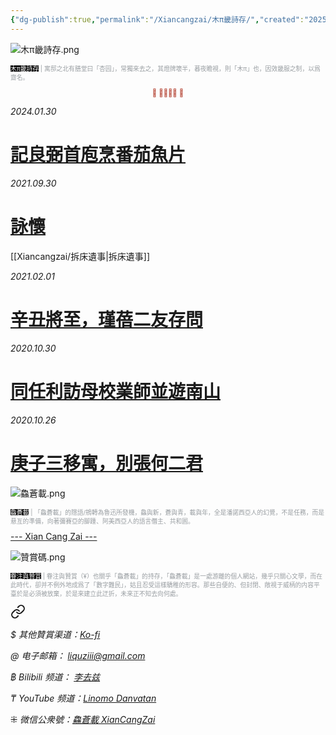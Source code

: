 ```yaml
---
{"dg-publish":true,"permalink":"/Xiancangzai/木π畿詩存/","created":"2025-04-21T10:56:39.116+08:00"}
---
```



![木π畿詩存.png](/img/user/%E9%99%84%E4%BB%B6/%E9%99%84%E4%BB%B62024/%E6%9C%A8%CF%80%E7%95%BF%E8%A9%A9%E5%AD%98.png)

<p style="font-size:0.7em; color:#999ea2"><ins style="font-size:1em;background: black;color:white">木π畿詩存</ins> | 寓邸之北有膳堂曰「杏园」，常獨來去之，其燈牌壞半，暮夜瞻視，則「木π」也，因效畿服之制，以爲齋名。</p>

<div class="spacer"></div>

<p style="text-align:center;color:#B54434;font-size:0.8em;">⫷ 𠈨𠯮󱠚󱉯 ⫸</p>



<div class="header-media"
     style="background-image: url(' https://www.artbible.info/images/anoniem_jona_walvis_grt.jpg ');">
    <a href=" https://www.xiancangzai.com/Xiancangzai/%E8%A8%98%E8%89%AF%E5%BC%BC%E9%A6%96%E5%BA%96%E7%83%B9%E7%95%AA%E8%8C%84%E9%AD%9A%E7%89%87/"
       class="card-link"></a>
    <div class="text-content">
        <p><cite>2024.01.30</cite></p>
        <h1>
            <a href="https://www.xiancangzai.com/Xiancangzai/%E8%A8%98%E8%89%AF%E5%BC%BC%E9%A6%96%E5%BA%96%E7%83%B9%E7%95%AA%E8%8C%84%E9%AD%9A%E7%89%87/">記良弼首庖烹番茄魚片</a>
        </h1>
    </div>
</div>

<div class="header-media"
     style="background-image: url(' https://www.xiancangzai.com/img/user/%E9%99%84%E4%BB%B6/attachment/%E8%A9%A0%E6%87%B7.jpg ');">
    <a href=" https://www.xiancangzai.com/Xiancangzai/%E8%A9%A0%E6%87%B7/"
       class="card-link"></a>
    <div class="text-content">
        <p><cite>2021.09.30</cite></p>
        <h1>
            <a href="https://www.xiancangzai.com/Xiancangzai/%E8%A9%A0%E6%87%B7/">詠懷</a>
        </h1>
    </div>
</div>

[[Xiancangzai/拆床遺事\|拆床遺事]]

<div class="header-media"
     style="background-image: url(' https://www.xiancangzai.com/img/user/%E9%99%84%E4%BB%B6/attachment/%E8%BE%9B%E4%B8%91%E5%B0%87%E8%87%B3%EF%BC%8C%E7%91%BE%E8%93%93%E4%BA%8C%E5%8F%8B%E5%AD%98%E5%95%8F.jpg ');">
    <a href=" https://www.xiancangzai.com/Xiancangzai/%E8%BE%9B%E4%B8%91%E5%B0%87%E8%87%B3%EF%BC%8C%E7%91%BE%E8%93%93%E4%BA%8C%E5%8F%8B%E5%AD%98%E5%95%8F/"
       class="card-link"></a>
    <div class="text-content">
        <p><cite>2021.02.01</cite></p>
        <h1>
            <a href="https://www.xiancangzai.com/Xiancangzai/%E8%BE%9B%E4%B8%91%E5%B0%87%E8%87%B3%EF%BC%8C%E7%91%BE%E8%93%93%E4%BA%8C%E5%8F%8B%E5%AD%98%E5%95%8F/">辛丑將至，瑾蓓二友存問</a>
        </h1>
    </div>
</div>

<div class="header-media"
     style="background-image: url(' https://www.xiancangzai.com/img/user/%E9%99%84%E4%BB%B6/attachment/%E5%90%8C%E4%BB%BB%E5%88%A9%E8%A8%AA%E6%AF%8D%E6%A0%A1%E6%A5%AD%E5%B8%AB%E4%B8%A6%E9%81%8A%E5%8D%97%E5%B1%B1.jpg ');">
    <a href=" https://www.xiancangzai.com/Xiancangzai/%E5%90%8C%E4%BB%BB%E5%88%A9%E8%A8%AA%E6%AF%8D%E6%A0%A1%E6%A5%AD%E5%B8%AB%E4%B8%A6%E9%81%8A%E5%8D%97%E5%B1%B1/"
       class="card-link"></a>
    <div class="text-content">
        <p><cite>2020.10.30</cite></p>
        <h1>
            <a href="https://www.xiancangzai.com/Xiancangzai/%E5%90%8C%E4%BB%BB%E5%88%A9%E8%A8%AA%E6%AF%8D%E6%A0%A1%E6%A5%AD%E5%B8%AB%E4%B8%A6%E9%81%8A%E5%8D%97%E5%B1%B1/">同任利訪母校業師並遊南山</a>
        </h1>
    </div>
</div>

<div class="header-media"
     style="background-image: url(' https://www.xiancangzai.com/img/user/%E9%99%84%E4%BB%B6/attachment/%E5%BA%9A%E5%AD%90%E4%B8%89%E7%A7%BB%E5%AF%93%EF%BC%8C%E5%88%A5%E5%BC%B5%E4%BD%95%E4%BA%8C%E5%90%9B.png ');">
    <a href=" https://www.xiancangzai.com/Xiancangzai/%E5%BA%9A%E5%AD%90%E4%B8%89%E7%A7%BB%E5%AF%93%EF%BC%8C%E5%88%A5%E5%BC%B5%E4%BD%95%E4%BA%8C%E5%90%9B/"
       class="card-link"></a>
    <div class="text-content">
        <p><cite>2020.10.26</cite></p>
        <h1>
            <a href="https://www.xiancangzai.com/Xiancangzai/%E5%BA%9A%E5%AD%90%E4%B8%89%E7%A7%BB%E5%AF%93%EF%BC%8C%E5%88%A5%E5%BC%B5%E4%BD%95%E4%BA%8C%E5%90%9B/">庚子三移寓，別張何二君</a>
        </h1>
    </div>
</div>

![鱻蒼載.png](/img/user/%E9%99%84%E4%BB%B6/%E9%99%84%E4%BB%B62024/%E9%B1%BB%E8%92%BC%E8%BC%89.png)

<p style="font-size:0.7em; color:#999ea2"><ins style="font-size:1em;background: black;color:white">鱻蒼載</ins> | 「鱻蒼載」的隱語/鴘轉為魯迅所發機，鱻與新，蒼與青，載與年，全是潘諾西亞人的幻覺，不是任務，而是悬亙的準備，向著彌賽亞的腳踵、阿美西亞人的語言僭主、共和囻。</p>

<div class="splitline"><a href="https://www.xiancangzai.com/">--- Xian Cang Zai ---</a></div>

![贊賞碼.png](/img/user/%E9%99%84%E4%BB%B6/%E9%99%84%E4%BB%B62024/%E8%B4%8A%E8%B3%9E%E7%A2%BC.png)

<p style="font-size:0.7em; color:#999ea2"><ins style="font-size:1em;background: black;color:white">眷注與贊賞</ins> | 眷注與贊賞（¥）也關乎「鱻蒼載」的持存，「鱻蒼載」是一處游離的個人網站，幾乎只關心文學，而在此時代，卻并不例外地成爲了「數字難民」，姑且忍受這樣驕稚的形容。那些自便的、但封閉、敞視于威柄的内容平臺於是必須被放棄，於是來建立此迂折，未來正不知去向何處。</p>


<div class="transclusion internal-embed is-loaded"><a class="markdown-embed-link" href="/xiancangzai/link-tree/" aria-label="Open link"><svg xmlns="http://www.w3.org/2000/svg" width="24" height="24" viewBox="0 0 24 24" fill="none" stroke="currentColor" stroke-width="2" stroke-linecap="round" stroke-linejoin="round" class="svg-icon lucide-link"><path d="M10 13a5 5 0 0 0 7.54.54l3-3a5 5 0 0 0-7.07-7.07l-1.72 1.71"></path><path d="M14 11a5 5 0 0 0-7.54-.54l-3 3a5 5 0 0 0 7.07 7.07l1.71-1.71"></path></svg></a><div class="markdown-embed">





<cite>$ 其他贊賞渠道：[Ko-fi](https://ko-fi.com/xiancangzai)</cite>

<cite>@ 电子邮箱： liquziii@gmail.com </cite>

<cite>฿ Bilibili 频道： [李去兹](https://space.bilibili.com/1676863200)</cite>

<cite>₸ YouTube 频道：[Linomo Danvatan](http://www.youtube.com/@LinomoDanvatan) </cite>

<cite>⁜ 微信公衆號：[鱻蒼載 XianCangZai](https://mp.weixin.qq.com/s/yneTMt9zIapGXF9yfuvOkg)</cite>


</div></div>

